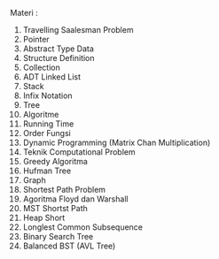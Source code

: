 Materi :
1.	Travelling Saalesman Problem
2.	Pointer
3.	Abstract Type Data
4.	Structure Definition
5.	Collection
6.	ADT Linked List
7.	Stack
8.	Infix Notation
9.	Tree
10.	Algoritme
11.	Running Time
12.	Order Fungsi
13.	Dynamic Programming (Matrix Chan Multiplication)
14.	Teknik  Computational Problem
15.	Greedy Algoritma
16.	Hufman Tree
17.	Graph
18.	Shortest Path Problem
19.	Agoritma Floyd dan Warshall
20.	MST Shortst Path
21.	Heap Short
22.	Longlest Common Subsequence
23.	Binary Search Tree
24.	Balanced BST (AVL Tree)
